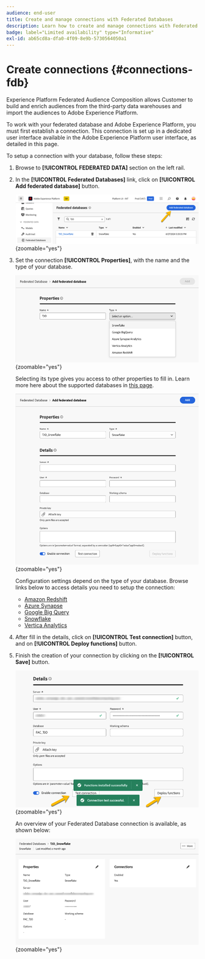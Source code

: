 ```yaml
---
audience: end-user
title: Create and manage connections with Federated Databases
description: Learn how to create and manage connections with Federated Databases
badge: label="Limited availability" type="Informative"
exl-id: ab65cd8a-dfa0-4f09-8e9b-5730564050a1
---
```

# Create connections {#connections-fdb}

Experience Platform Federated Audience Composition allows Customer to build and enrich audiences from the third-party data warehouses and import the audiences to Adobe Experience Platform.

To work with your federated database and Adobe Experience Platform, you must first establish a connection. This connection is set up in a dedicated user interface available in the Adobe Experience Platform user interface, as detailed in this page.

To setup a connection with your database, follow these steps:

1. Browse to **[!UICONTROL FEDERATED DATA]** section on the left rail.

1. In the **[!UICONTROL Federated Databases]** link, click on **[!UICONTROL Add federated database]** button.

    ![](assets/connections_list.png){zoomable="yes"}

1. Set the connection **[!UICONTROL Properties]**, with the name and the type of your database. 

    ![](assets/connections_name.png){zoomable="yes"}

    Selecting its type gives you access to other properties to fill in. Learn more here about the supported databases in [this page](federated-db.md).

    ![](assets/connections_details.png){zoomable="yes"}

    Configuration settings depend on the type of your database. Browse links below to access details you need to setup the connection: 

    * [Amazon Redshift](federated-db.md#amazon-redshift)
    * [Azure Synapse](federated-db.md#azure-synapse-redshift)
    * [Google Big Query](federated-db.md#google-big-query)
    * [Snowflake](federated-db.md#snowflake)
    * [Vertica Analytics](federated-db.md#vertica-analytics)

1. After fill in the details, click on **[!UICONTROL Test connection]** button, and on **[!UICONTROL Deploy functions]** button.

1. Finish the creation of your connection by clicking on the **[!UICONTROL Save]** button.

    ![](assets/connections_testdeploy.png){zoomable="yes"}

    An overview of your Federated Database connection is available, as shown below: 

    ![](assets/connections_overview.png){zoomable="yes"}

